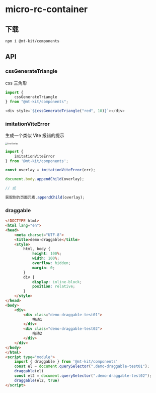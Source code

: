# micro-rc-container

## 下载

```bash
npm i @mt-kit/components
```

## API

### cssGenerateTriangle

css 三角形

```js
import {
    cssGenerateTriangle
} from "@mt-kit/components";

<div style=`${cssGenerateTriangle("red", 10)}`></div>
```

### imitationViteError

生成一个类似 Vite 报错的提示

<img src="https://not-have.github.io/file/images/vite-error.png" alt="ErrorOverlay" style="zoom:40%;" />

```js
import {
    imitationViteError
} from '@mt-kit/components';

const overlay = imitationViteError(err);

document.body.appendChild(overlay);

// 或

获取到的页面元素.appendChild(overlay);
```

### draggable

```html
<!DOCTYPE html>
<html lang="en">
<head>
    <meta charset="UTF-8">
    <title>demo-draggable</title>
    <style>
        html, body {
            height: 100%;
            width: 100%;
            overflow: hidden;
            margin: 0;
        }
        div {
            display: inline-block;
            position: relative;
        }
    </style>
</head>
<body>
    <div>
        <div class="demo-draggable-test01">
            拖动1
        </div>
        <div class="demo-draggable-test02">
            拖动2
        </div>
    </div>
</body>
</html>
<script type="module">
    import { draggable } from '@mt-kit/components'
    const el = document.querySelector(".demo-draggable-test01");
    draggable(el)
    const el2 = document.querySelector(".demo-draggable-test02");
    draggable(el2, true)
</script>
```